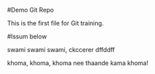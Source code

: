 #Demo Git Repo

This is the first file for Git training.

#Issum below

swami swami swami, ckccerer
dffddff

khoma, khoma, khoma nee thaande kama khoma!
